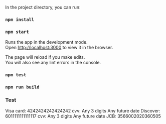 
In the project directory, you can run:
### `npm install`
### `npm start`

Runs the app in the development mode.\
Open [http://localhost:3000](http://localhost:3000) to view it in the browser.

The page will reload if you make edits.\
You will also see any lint errors in the console.

### `npm test`


### `npm run build`


### Test 
Visa card:
4242424242424242  cvv: Any 3 digits   Any future date
Discover:
6011111111111117   cvv: Any 3 digits   Any future date
JCB:
3566002020360505

